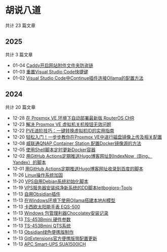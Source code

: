 # 胡说八道

共计 23 篇文章

## 2025

共计 3 篇文章

- 01-04 [Caddy开启网站附件文件夹防盗链](https://www.5dzone.com/posts/caddy%E5%BC%80%E5%90%AF%E7%BD%91%E7%AB%99%E9%99%84%E4%BB%B6%E6%96%87%E4%BB%B6%E5%A4%B9%E9%98%B2%E7%9B%97%E9%93%BE.html "2025-01-04 09:02:30")
- 01-03 [重置Visual Studio Code快捷键](https://www.5dzone.com/posts/%E9%87%8D%E7%BD%AEvisual-studio-code%E5%BF%AB%E6%8D%B7%E9%94%AE.html "2025-01-03 07:53:52")
- 01-02 [Visual Studio Code中Continue插件连接Ollama的配置方法](https://www.5dzone.com/posts/visual-studio-code%E4%B8%ADcontinue%E6%8F%92%E4%BB%B6%E8%BF%9E%E6%8E%A5ollama%E7%9A%84%E9%85%8D%E7%BD%AE%E6%96%B9%E6%B3%95.html "2025-01-02 10:21:39")

## 2024

共计 20 篇文章

- 12-28 [在 Proxmox VE 环境下自动部署最新版 RouterOS CHR](https://www.5dzone.com/posts/%E5%9C%A8-proxmox-ve-%E7%8E%AF%E5%A2%83%E4%B8%8B%E8%87%AA%E5%8A%A8%E9%83%A8%E7%BD%B2%E6%9C%80%E6%96%B0%E7%89%88-routeros-chr.html "2024-12-28 20:13:06")
- 12-23 [解决 Proxmox VE 虚拟机关机按钮无效问题](https://www.5dzone.com/posts/%E8%A7%A3%E5%86%B3-proxmox-ve-%E8%99%9A%E6%8B%9F%E6%9C%BA%E5%85%B3%E6%9C%BA%E6%8C%89%E9%92%AE%E6%97%A0%E6%95%88%E9%97%AE%E9%A2%98.html "2024-12-23 14:45:39")
- 12-22 [PVE进阶技巧：一键转换虚拟机ID的实用指南](https://www.5dzone.com/posts/pve%E8%BF%9B%E9%98%B6%E6%8A%80%E5%B7%A7%E4%B8%80%E9%94%AE%E8%BD%AC%E6%8D%A2%E8%99%9A%E6%8B%9F%E6%9C%BAid%E7%9A%84%E5%AE%9E%E7%94%A8%E6%8C%87%E5%8D%97.html "2024-12-22 20:23:24")
- 12-20 [轻松入门！一步步教你在Proxmox VE中进行磁盘镜像上传及相关配置](https://www.5dzone.com/posts/%E8%BD%BB%E6%9D%BE%E5%85%A5%E9%97%A8%E4%B8%80%E6%AD%A5%E6%AD%A5%E6%95%99%E4%BD%A0%E5%9C%A8proxmox-ve%E4%B8%AD%E8%BF%9B%E8%A1%8C%E7%A3%81%E7%9B%98%E9%95%9C%E5%83%8F%E4%B8%8A%E4%BC%A0%E5%8F%8A%E7%9B%B8%E5%85%B3%E9%85%8D%E7%BD%AE.html "2024-12-20 11:50:00")
- 12-08 [威联通QNAP Container Station 配置Docker镜像源的方法](https://www.5dzone.com/posts/%E5%A8%81%E8%81%94%E9%80%9Aqnap-container-station-%E9%85%8D%E7%BD%AEdocker%E9%95%9C%E5%83%8F%E6%BA%90%E7%9A%84%E6%96%B9%E6%B3%95.html "2024-12-08 19:43:03")
- 12-05 [使用Shell脚本定时更新Docker容器](https://www.5dzone.com/posts/%E4%BD%BF%E7%94%A8shell%E8%84%9A%E6%9C%AC%E5%AE%9A%E6%97%B6%E6%9B%B4%E6%96%B0docker%E5%AE%B9%E5%99%A8.html "2024-12-05 16:38:32")
- 12-02 [用GitHub Actions定期推送Hugo博客网址到IndexNow（Bing、Yandex）的脚本](https://www.5dzone.com/posts/%E7%94%A8github-actions%E5%AE%9A%E6%9C%9F%E6%8E%A8%E9%80%81hugo%E5%8D%9A%E5%AE%A2%E7%BD%91%E5%9D%80%E5%88%B0indexnowbingyandex%E7%9A%84%E8%84%9A%E6%9C%AC.html "2024-12-02 10:30:59")
- 12-01 [用GitHub Actions定期推送Hugo博客网址收录到百度的脚本](https://www.5dzone.com/posts/%E7%94%A8github-actions%E5%AE%9A%E6%9C%9F%E6%8E%A8%E9%80%81hugo%E5%8D%9A%E5%AE%A2%E7%BD%91%E5%9D%80%E6%94%B6%E5%BD%95%E5%88%B0%E7%99%BE%E5%BA%A6%E7%9A%84%E8%84%9A%E6%9C%AC.html "2024-12-01 15:08:50")
- 11-26 [Linux操作系统加固](https://www.5dzone.com/posts/linux%E6%93%8D%E4%BD%9C%E7%B3%BB%E7%BB%9F%E5%8A%A0%E5%9B%BA.html "2024-11-26 12:07:17")
- 11-20 [VPS自用Debian系统初始化脚本](https://www.5dzone.com/posts/vps%E8%87%AA%E7%94%A8debian%E7%B3%BB%E7%BB%9F%E5%88%9D%E5%A7%8B%E5%8C%96%E8%84%9A%E6%9C%AC.html "2024-11-20 14:46:31")
- 11-19 [VPS服务器安装纯净新系统的DD脚本leitbogioro-Tools](https://www.5dzone.com/posts/vps%E6%9C%8D%E5%8A%A1%E5%99%A8%E5%AE%89%E8%A3%85%E7%BA%AF%E5%87%80%E6%96%B0%E7%B3%BB%E7%BB%9F%E7%9A%84dd%E8%84%9A%E6%9C%ACleitbogioro-tools.html "2024-11-19 10:17:36")
- 11-13 [自用Obsidian插件](https://www.5dzone.com/posts/%E8%87%AA%E7%94%A8obsidian%E6%8F%92%E4%BB%B6.html "2024-11-13 22:26:30")
- 11-13 [在Windows环境下使用Ollama搭建本地AI模型](https://www.5dzone.com/posts/%E5%9C%A8windows%E7%8E%AF%E5%A2%83%E4%B8%8B%E4%BD%BF%E7%94%A8ollama%E6%90%AD%E5%BB%BA%E6%9C%AC%E5%9C%B0ai%E6%A8%A1%E5%9E%8B.html "2024-11-13 22:26:30")
- 11-13 [卡西欧太阳能手表 EQS-500](https://www.5dzone.com/posts/%E5%8D%A1%E8%A5%BF%E6%AC%A7%E5%A4%AA%E9%98%B3%E8%83%BD%E6%89%8B%E8%A1%A8-eqs-500.html "2024-11-13 22:26:30")
- 11-13 [Windows 包管理利器Chocolatey安装记录](https://www.5dzone.com/posts/windows-%E5%8C%85%E7%AE%A1%E7%90%86%E5%88%A9%E5%99%A8chocolatey%E5%AE%89%E8%A3%85%E8%AE%B0%E5%BD%95.html "2024-11-13 22:26:30")
- 11-13 [TS-453Bmini 硬件参数](https://www.5dzone.com/posts/ts-453bmini-%E7%A1%AC%E4%BB%B6%E5%8F%82%E6%95%B0.html "2024-11-13 22:26:30")
- 11-13 [TS-453Bmini QTS系统](https://www.5dzone.com/posts/ts-453bmini-qts%E7%B3%BB%E7%BB%9F.html "2024-11-13 22:26:30")
- 11-13 [Obsidian绿色便携版制作](https://www.5dzone.com/posts/obsidian%E7%BB%BF%E8%89%B2%E4%BE%BF%E6%90%BA%E7%89%88%E5%88%B6%E4%BD%9C.html "2024-11-13 22:26:30")
- 11-13 [GitExtensions官方便携版带配置更新](https://www.5dzone.com/posts/gitextensions%E5%AE%98%E6%96%B9%E4%BE%BF%E6%90%BA%E7%89%88%E5%B8%A6%E9%85%8D%E7%BD%AE%E6%9B%B4%E6%96%B0.html "2024-11-13 22:26:30")
- 11-13 [APC Smart-UPS SUA1500ICH](https://www.5dzone.com/posts/apc-smart-ups-sua1500ich.html "2024-11-13 22:26:30")
